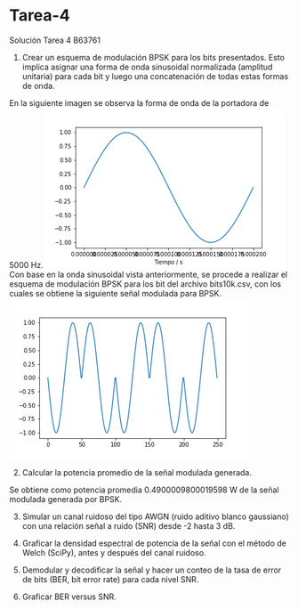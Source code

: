 # Tarea-4
Solución Tarea 4 B63761

1) Crear un esquema de modulación BPSK para los bits presentados. Esto implica asignar una forma de onda sinusoidal normalizada (amplitud unitaria) para cada bit y luego una concatenación de todas estas formas de onda.

En la siguiente imagen se observa la forma de onda de la portadora de 5000 Hz.
![onda](onda.png)
Con base en la onda sinusoidal vista anteriormente, se procede a realizar el esquema de modulación BPSK para los bit del archivo bits10k.csv, con los cuales se obtiene la siguiente señal modulada  para BPSK.
![Tx](Tx.png)

2) Calcular la potencia promedio de la señal modulada generada.

Se obtiene como potencia promedia 0.4900009800019598 W de la señal modulada generada por BPSK. 

3) Simular un canal ruidoso del tipo AWGN (ruido aditivo blanco gaussiano) con una relación señal a ruido (SNR) desde -2 hasta 3 dB.



4) Graficar la densidad espectral de potencia de la señal con el método de Welch (SciPy), antes y después del canal ruidoso.


5)  Demodular y decodificar la señal y hacer un conteo de la tasa de error de bits (BER, bit error rate) para cada nivel SNR.


6) Graficar BER versus SNR.
